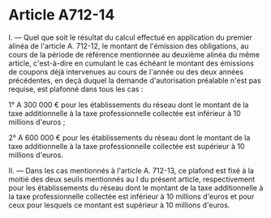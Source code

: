 # Article A712-14

I. ― Quel que soit le résultat du calcul effectué en application du premier alinéa de l'article A. 712-12, le montant de l'émission des obligations, au cours de la période de référence mentionnée au deuxième alinéa du même article, c'est-à-dire en cumulant le cas échéant le montant des émissions de coupons déjà intervenues au cours de l'année ou des deux années précédentes, en deçà duquel la demande d'autorisation préalable n'est pas requise, est plafonné dans tous les cas :

1° A 300 000 € pour les établissements du réseau dont le montant de la taxe additionnelle à la taxe professionnelle collectée est inférieur à 10 millions d'euros ;

2° A 600 000 € pour les établissements du réseau dont le montant de la taxe additionnelle à la taxe professionnelle collectée est supérieur à 10 millions d'euros.

II. ― Dans les cas mentionnés à l'article A. 712-13, ce plafond est fixé à la moitié des deux seuils mentionnés au I du présent article, respectivement pour les établissements du réseau dont le montant de la taxe additionnelle à la taxe professionnelle collectée est inférieur à 10 millions d'euros et pour ceux pour lesquels ce montant est supérieur à 10 millions d'euros.
